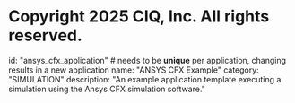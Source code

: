 # Copyright 2025 CIQ, Inc. All rights reserved.
id: "ansys_cfx_application" # needs to be **unique** per application, changing results in a new application
name: "ANSYS CFX Example"
category: "SIMULATION"
description: "An example application template executing a simulation using the Ansys CFX simulation software."
